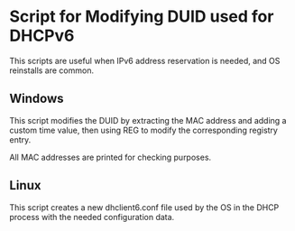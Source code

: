 # Script for Modifying DUID used for DHCPv6

This scripts are useful when IPv6 address reservation is needed, and OS reinstalls are common.

## Windows

This script modifies the DUID by extracting the MAC address and adding a custom time value, then using REG to modify the corresponding registry entry.

All MAC addresses are printed for checking purposes.

## Linux

This script creates a new dhclient6.conf file used by the OS in the DHCP process with the needed configuration data.
